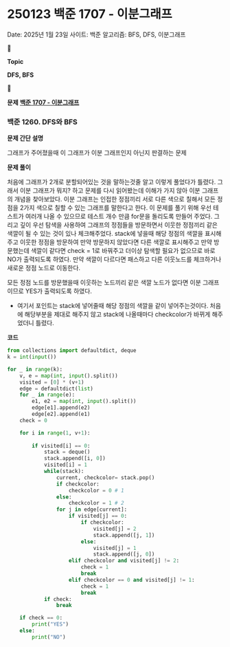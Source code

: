 # 250123 백준 1707 - 이분그래프

Date: 2025년 1월 23일
사이트: 백준
알고리즘: BFS, DFS, 이분그래프

<aside>
📌

**Topic**

**DFS, BFS**

</aside>

<aside>
📌

**문제**
[**백준 1707 - 이분그래프**](https://www.acmicpc.net/problem/1707)

</aside>

### **백준 1260. DFS와 BFS**

**문제 간단 설명**

<aside>

그래프가 주어졌을때 이 그래프가 이분 그래프인지 아닌지 판결하는 문제

</aside>

**문제 풀이**

<aside>

처음에 그래프가 2개로 분할되어있는 것을 말하는것줄 알고 이렇게 풀었다가 틀렸다. 그래서 이분 그래프가 뭐지? 하고 문제를 다시 읽어봤는데 이해가 가지 않아 이분 그래프의 개념을 찾아보았다. 
이분 그래프는 인접한 정점끼리 서로 다른 색으로 칠해서 모든 정점을 2가지 색으로 칠할 수 있는 그래프를 말한다고 한다. 이 문제를 풀기 위해 우선 테스트가 여러개 나올 수 있으므로 테스트 개수 만큼 for문을 돌리도록 만들어 주었다. 그리고 깊이 우선 탐색을 사용하여 그래프의 정점들을 방문하면서 이웃한 정점끼리 같은 색깔이 될 수 있는 것이 있나 체크해주었다. stack에 넣을때 해당 정점의 색깔을 표시해주고 이웃한 정점을 방문하여 만약 방문하지 않았다면 다른 색깔로 표시해주고 만약 방문했는데 색깔이 같다면 check = 1로 바꿔주고 더이상 탐색할 필요가 없으므로 바로 NO가 출력되도록 하였다. 만약 색깔이 다르다면 패스하고 다른 이웃노드를 체크하거나 새로운 정점 노드로 이동한다.

모든 정점 노드를 방문했을때 이웃하는 노드끼리 같은 색깔 노드가 없다면 이분 그래프이므로 YES가 출력되도록 하였다. 

- 여기서 포인트는 stack에 넣어줄때 해당 정점의 색깔을 같이 넣어주는것이다. 처음에 해당부분을 제대로 해주지 않고 stack에 나올때마다 checkcolor가 바뀌게 해주었더니 틀렸다.
</aside>

**코드**

```python
from collections import defaultdict, deque
k = int(input())

for _ in range(k):
    v, e = map(int, input().split())
    visited = [0] * (v+1)
    edge = defaultdict(list)
    for _ in range(e):
        e1, e2 = map(int, input().split())
        edge[e1].append(e2)
        edge[e2].append(e1)
    check = 0

    for i in range(1, v+1):
        
        if visited[i] == 0:
            stack = deque()
            stack.append([i, 0])
            visited[i] = 1
            while(stack):
                current, checkcolor= stack.pop()
                if checkcolor:
                    checkcolor = 0 # 1
                else:
                    checkcolor = 1 # 2
                for j in edge[current]:
                    if visited[j] == 0:
                        if checkcolor:
                            visited[j] = 2
                            stack.append([j, 1])
                        else:
                            visited[j] = 1
                            stack.append([j, 0])
                    elif checkcolor and visited[j] != 2:
                        check = 1
                        break
                    elif checkcolor == 0 and visited[j] != 1:
                        check = 1
                        break
            if check:
                break

    if check == 0:
        print("YES")
    else:
        print("NO")
```